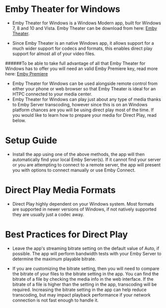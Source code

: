 # Emby Theater for Windows
* Emby Theater for Windows is a Windows Modern app, built for Windows 7, 8 and 10 and Vista. Emby Theater can be download from  here: [Emby Theater](http://emby.media/emby-theater.html). 

* Since Emby Theater is an native Windows app, it allows support for a much wider support for codecs and formats, this enables direct play support for almost all of your video files.

######To be able to take full advantage of all that Emby Theater for Windows has to offer you will need an valid Emby Premiere key, read more here: [Emby Premiere](https://emby.media/premiere.html) 

* Emby Theater for Windows can be used alongside remote control from either your phone or web browser so that Emby Theater is ideal for an HTPC connected to your media center.
* Emby Theater for Windows can play just about any type of media thanks to Emby Server transcoding, however since this is on an Windows platform chances are you will be using direct play most of the time. If you would like to learn how to prepare your media for Direct Play, read below.

# Setup Guide
* Install the app using one of the above methods, the app will then automatically find your local Emby Server(s). If it cannot find your server or you are attempting to connect to a remote server, the app will present you with options to connect manually or use Emby Connect.

# Direct Play Media Formats
* Direct Play highly dependent on your Windows system. Most formats are supported in newer versions of Windows, if not natively supported they are usually just a codec away.

# Best Practices for Direct Play
* Leave the app's streaming bitrate setting on the default value of Auto, if possible. The app will perform bandwidth tests with your Emby Server to determine the maximum playable bitrate.

* If you are customizing the bitrate setting, then you will need to compare the bitrate of your files to the bitrate setting in the app. You can find the bitrate of a file by checking the media info in the web interface. If the bitrate of a file is higher than the setting in the app, transcoding will be required. Increasing the bitrate setting in the app can help reduce transcoding, but may impact playback performance if your network connection is not fast enough to handle it.

